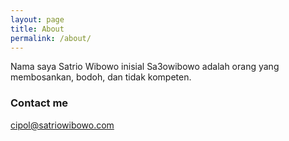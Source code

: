 ```yaml
---
layout: page
title: About
permalink: /about/
---
```


Nama saya Satrio Wibowo inisial Sa3owibowo adalah orang yang membosankan, bodoh, dan tidak kompeten.

### Contact me

[cipol@satriowibowo.com](mailto:cipol@satriowibowo.com)
